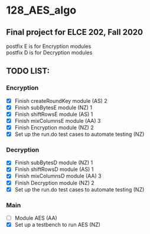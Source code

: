 # 128_AES_algo
## Final project for ELCE 202, Fall 2020

postfix E is for Encryption modules\
postfix D is for Decryption modules

## TODO LIST:
### Encryption
- [x] Finish createRoundKey module (AS) 2
- [x] Finish subBytesE module (NZ) 1
- [x] Finish shiftRowsE module (AS) 1
- [x] Finish mixColumnsE module (AA) 3
- [x] Finish Encryption module (NZ) 2
- [x] Set up the run.do test cases to automate testing (NZ)
### Decryption
- [x] Finish subBytesD module (NZ) 1
- [x] Finish shiftRowsD module (AS) 1
- [x] Finish mixColumnsD module (AA) 3
- [x] Finish Decryption module (NZ) 2
- [x] Set up the run.do test cases to automate testing (NZ)
### Main
- [ ] Module AES (AA)
- [x] Set up a testbench to run AES (NZ)